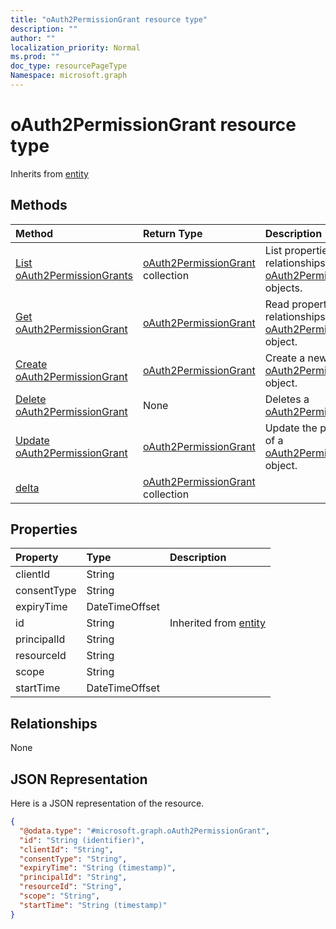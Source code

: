 ```yaml
---
title: "oAuth2PermissionGrant resource type"
description: ""
author: ""
localization_priority: Normal
ms.prod: ""
doc_type: resourcePageType
Namespace: microsoft.graph
---
```



# oAuth2PermissionGrant resource type




Inherits from [entity](../resources/entity.md)

## Methods
|Method|Return Type|Description|
|:---|:---|:---|
|[List oAuth2PermissionGrants](../api/oauth2permissiongrant-list.md)|[oAuth2PermissionGrant](../resources/oAuth2PermissionGrant.md) collection|List properties and relationships of the [oAuth2PermissionGrant](../resources/oauth2permissiongrant.md) objects.|
|[Get oAuth2PermissionGrant](../api/oauth2permissiongrant-get.md)|[oAuth2PermissionGrant](../resources/oAuth2PermissionGrant.md)|Read properties and relationships of the [oAuth2PermissionGrant](../resources/oauth2permissiongrant.md) object.|
|[Create oAuth2PermissionGrant](../api/oauth2permissiongrant-post-oauth2permissiongrants.md)|[oAuth2PermissionGrant](../resources/oAuth2PermissionGrant.md)|Create a new [oAuth2PermissionGrant](../resources/oauth2permissiongrant.md) object.|
|[Delete oAuth2PermissionGrant](../api/oauth2permissiongrant-delete.md)|None|Deletes a [oAuth2PermissionGrant](../resources/oauth2permissiongrant.md).|
|[Update oAuth2PermissionGrant](../api/oauth2permissiongrant-update.md)|[oAuth2PermissionGrant](../resources/oAuth2PermissionGrant.md)|Update the properties of a [oAuth2PermissionGrant](../resources/oauth2permissiongrant.md) object.|
|[delta](../api/oauth2permissiongrant-delta.md)|[oAuth2PermissionGrant](../resources/oAuth2PermissionGrant.md) collection||

## Properties
|Property|Type|Description|
|:---|:---|:---|
|clientId|String||
|consentType|String||
|expiryTime|DateTimeOffset||
|id|String| Inherited from [entity](../resources/entity.md)|
|principalId|String||
|resourceId|String||
|scope|String||
|startTime|DateTimeOffset||

## Relationships
None

## JSON Representation
Here is a JSON representation of the resource.
<!-- {
  "blockType": "resource",
  "keyProperty": "id",
  "@odata.type": "microsoft.graph.oAuth2PermissionGrant",
  "baseType": "microsoft.graph.entity",
  "openType": false
}
-->
``` json
{
  "@odata.type": "#microsoft.graph.oAuth2PermissionGrant",
  "id": "String (identifier)",
  "clientId": "String",
  "consentType": "String",
  "expiryTime": "String (timestamp)",
  "principalId": "String",
  "resourceId": "String",
  "scope": "String",
  "startTime": "String (timestamp)"
}
```

